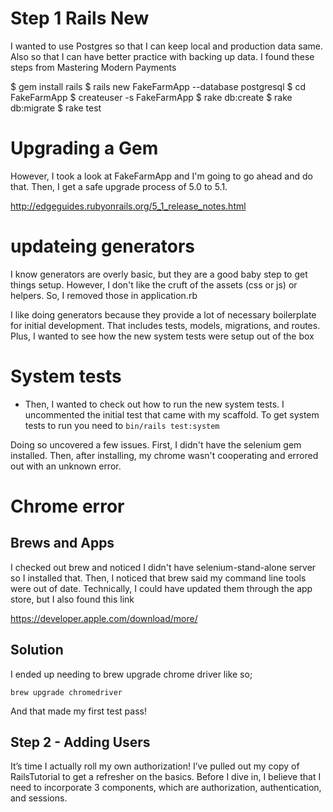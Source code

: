 # Step 1 Rails New

I wanted to use Postgres so that I can keep local and production data same. Also so that I can have better practice with backing up data. I found these steps from Mastering Modern Payments

$ gem install rails
$ rails new FakeFarmApp --database postgresql
$ cd FakeFarmApp
$ createuser -s FakeFarmApp
$ rake db:create
$ rake db:migrate
$ rake test

# Upgrading a Gem
However, I took a look at FakeFarmApp and I'm going to go ahead and do that. Then, I get a safe upgrade process of 5.0 to 5.1.

http://edgeguides.rubyonrails.org/5_1_release_notes.html

# updateing generators
I know generators are overly basic, but they are a good baby step to get things setup. However, I don't like the cruft of the assets (css or js) or helpers. So, I removed those in application.rb

I like doing generators because they provide a lot of necessary boilerplate for initial development. That includes tests, models, migrations, and routes. Plus, I wanted to see how the new system tests were setup out of the box

# System tests

- Then, I wanted to check out how to run the new system tests. I uncommented the initial test that came with my scaffold. To get system tests to run you need to `bin/rails test:system`

Doing so uncovered a few issues. First, I didn't have the selenium gem installed. Then, after installing, my chrome wasn't cooperating and errored out with an unknown error.

# Chrome error

## Brews and Apps
I checked out brew and noticed I didn't have selenium-stand-alone server so I installed that. Then, I noticed that brew said my command line tools were out of date. Technically, I could have updated them through the app store, but I also found this link

https://developer.apple.com/download/more/

## Solution
I ended up needing to brew upgrade chrome driver like so;

`brew upgrade chromedriver`

And that made my first test pass!

## Step 2 - Adding Users
It’s time I actually roll my own authorization! I’ve pulled out my copy of RailsTutorial to get a refresher on the basics. Before I dive in, I believe that I need to incorporate 3 components, which are authorization, authentication, and sessions.
